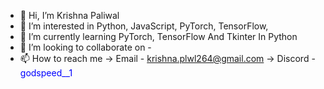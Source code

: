 - 👋 Hi, I’m Krishna Paliwal
- 👀 I’m interested in Python, JavaScript, PyTorch, TensorFlow, 
- 🌱 I’m currently learning PyTorch, TensorFlow And Tkinter In Python
- 💞️ I’m looking to collaborate on -
- 📫 How to reach me
-> Email - krishna.plwl264@gmail.com
-> Discord - <span style="color:blue">godspeed__1</span>
<!---
KrishnaPaliwal264/KrishnaPaliwal264 is a ✨ special ✨ repository because its `README.md` (this file) appears on your GitHub profile.
You can click the Preview link to take a look at your changes.
--->
